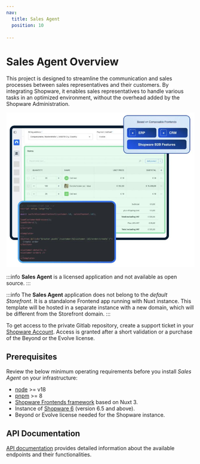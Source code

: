 ```yaml
---
nav:
  title: Sales Agent
  position: 10

---
```


# Sales Agent Overview

This project is designed to streamline the communication and sales processes between sales representatives and their customers. By integrating Shopware, it enables sales representatives to handle various tasks in an optimized environment, without the overhead added by the Shopware Administration.

![ ](../../assets/sales-agent-overview.jpg)

:::info
**Sales Agent** is a licensed application and not available as open source.
:::

:::info
The **Sales Agent** application does not belong to the *default Storefront*. It is a standalone Frontend app running with Nuxt instance. This template will be hosted in a separate instance with a new domain, which will be different from the Storefront domain.
:::

To get access to the private Gitlab repository, create a support ticket in your [Shopware Account](https://account.shopware.com). Access is granted after a short validation or a purchase of the Beyond or the Evolve license.

## Prerequisites

Review the below minimum operating requirements before you install *Sales Agent* on your infrastructure:

* [node](https://nodejs.org/en) >= v18
* [pnpm](https://pnpm.io/installation) >= 8
* [Shopware Frontends framework](https://frontends.shopware.com/) based on Nuxt 3.
* Instance of [Shopware 6](../../guides/installation) (version 6.5 and above).
* Beyond or Evolve license needed for the Shopware instance.

## API Documentation

[API documentation](https://shopware.stoplight.io/docs/swag-sales-agent/) provides detailed information about the available endpoints and their functionalities.
